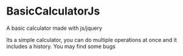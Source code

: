 # BasicCalculatorJs
A basic calculator made with js/jquery

Its a simple calculator, you can do multiple operations at once and it includes a history.
You may find some bugs
